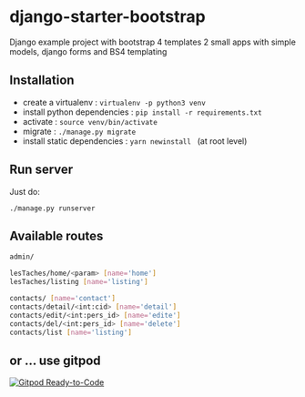 # django-starter-bootstrap

Django example project with bootstrap 4 templates 
2 small apps with simple models, django forms and BS4 templating

## Installation

- create a virtualenv : `virtualenv -p python3 venv`
- install python dependencies : `pip install -r requirements.txt`
- activate : `source venv/bin/activate`
- migrate : `./manage.py migrate`
- install  static dependencies : `yarn newinstall ` (at root level)
    

## Run server

Just do:

`./manage.py runserver`


## Available routes 

```bash
admin/

lesTaches/home/<param> [name='home']
lesTaches/listing [name='listing']

contacts/ [name='contact']
contacts/detail/<int:cid> [name='detail']
contacts/edit/<int:pers_id> [name='edite']
contacts/del/<int:pers_id> [name='delete']
contacts/list [name='listing'] 
```

## or ... use gitpod 


[![Gitpod Ready-to-Code](https://img.shields.io/badge/Gitpod-ready--to--code-blue?logo=gitpod)](https://gitpod.io/#https://github.com/roza/django-starter-bs4)